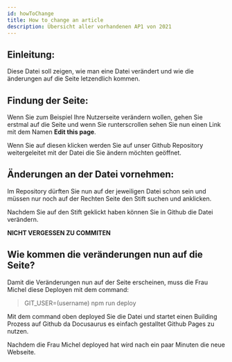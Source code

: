```yaml
---
id: howToChange
title: How to change an article
description: Übersicht aller vorhandenen AP1 von 2021
---
```


## Einleitung:

Diese Datei soll zeigen, wie man eine Datei verändert und wie die änderungen auf die Seite letzendlich kommen.

## Findung der Seite:

Wenn Sie zum Beispiel Ihre Nutzerseite verändern wollen, gehen Sie erstmal auf die Seite und wenn Sie runterscrollen sehen Sie nun einen Link mit dem Namen **Edit this page**.

Wenn Sie auf diesen klicken werden Sie auf unser Github Repository weitergeleitet mit der Datei die Sie ändern möchten geöffnet.

## Änderungen an der Datei vornehmen:

Im Repository dürften Sie nun auf der jeweiligen Datei schon sein und müssen nur noch auf der Rechten Seite den Stift suchen und anklicken.

Nachdem Sie auf den Stift geklickt haben können Sie in Github die Datei verändern.

**NICHT VERGESSEN ZU COMMITEN**

## Wie kommen die veränderungen nun auf die Seite?

Damit die Veränderungen nun auf der Seite erscheinen, muss die Frau Michel diese Deployen mit dem command:

> GIT_USER=(username) npm run deploy

Mit dem command oben deployed Sie die Datei und startet einen Building Prozess auf Github da Docusaurus es einfach gestalltet Github Pages zu nutzen.

Nachdem die Frau Michel deployed hat wird nach ein paar Minuten die neue Webseite.